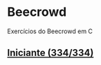 # Beecrowd

Exercícios do Beecrowd em C

## [Iniciante (334/334)](https://github.com/nicolascaseiro/Beecrowd/tree/main/Iniciante)

